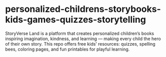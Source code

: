 # personalized-childrens-storybooks-kids-games-quizzes-storytelling
StoryVerse Land is a platform that creates personalized children’s books inspiring imagination, kindness, and learning — making every child the hero of their own story. This repo offers free kids’ resources: quizzes, spelling bees, coloring pages, and fun printables for playful learning.
